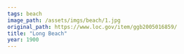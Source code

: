 ```yaml
---
tags: beach
image_path: /assets/imgs/beach/1.jpg
original_path: https://www.loc.gov/item/ggb2005016859/
title: "Long Beach"
year: 1900
---
```



